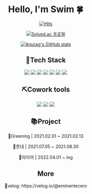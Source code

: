 <div align="center">

  # Hello, I'm Swim 🍀

[![Hits](https://hits.seeyoufarm.com/api/count/incr/badge.svg?url=https%3A%2F%2Fgithub.com%2Feminentecero%2Fhit-counter&count_bg=%233175C6&title_bg=%238BB8F5&icon=&icon_color=%23000000&title=hits&edge_flat=false)](https://github.com/eminentecero)

[![Solved.ac
프로필](http://mazassumnida.wtf/api/mini/generate_badge?boj=rlatndud0515)](https://solved.ac/rlatndud0515)

  [![Anurag's GitHub stats](https://github-readme-stats.vercel.app/api?username=eminentecero)](https://github.com/anuraghazra/github-readme-stats)

  <h2>🔧Tech Stack</h2>

  <img src="https://img.shields.io/badge/Android-blueviolet?style=flat&logo=Android&logoColor=Black"/></a> 
  <img src="https://img.shields.io/badge/Node.js-blueviolet?style=flat&logo=Node.js&logoColor=Black"/></a> 
  <img src="https://img.shields.io/badge/AWS-blueviolet?style=flat&logo=Amazon AWS&logoColor=Black"/></a> 
  <img src="https://img.shields.io/badge/Google Cloud-blueviolet?style=flat&logo=Google Cloud&logoColor=Black"/></a>
  <img src="https://img.shields.io/badge/MySQL-blueviolet?style=flat&logo=MySQL&logoColor=Black"/></a> 
  <img src="https://img.shields.io/badge/MongoDB-blueviolet?style=flat&logo=MongoDB&logoColor=Black"/></a> 
  <img src="https://img.shields.io/badge/npm-blueviolet?style=flat&logo=npm&logoColor=Black"/></a> 



  <h2>⛏Cowork tools</h2>

  <img src="https://img.shields.io/badge/Github-blueviolet?style=flat&logo=GitHub&logoColor=Black"/></a> 
  <img src="https://img.shields.io/badge/Slack-blueviolet?style=flat&logo=Slack&logoColor=Black"/></a> 
  <img src="https://img.shields.io/badge/Notion-blueviolet?style=flat&logo=Notion&logoColor=Black"/></a> 


  <h2>📚Project</h2>

  📌Greening | 2021.02.01 ~ 2021.02.13

  📌줏대 | 2021.07.05 ~ 2021.08.30

  📌아이어 | 2022.04.01 ~ ing

<h2>More</h2>
🤍velog: https://velog.io/@eminentecero



</div>
